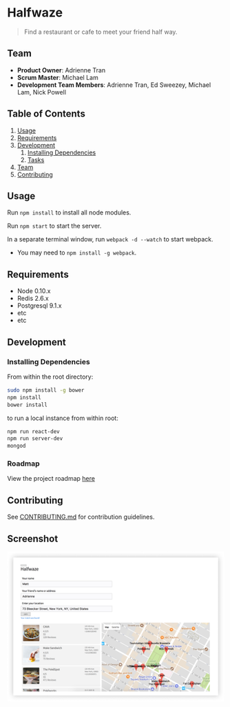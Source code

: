 # Halfwaze

> Find a restaurant or cafe to meet your friend half way.

## Team

  - __Product Owner__: Adrienne Tran
  - __Scrum Master__: Michael Lam
  - __Development Team Members__: Adrienne Tran, Ed Sweezey, Michael Lam, Nick Powell

## Table of Contents

1. [Usage](#Usage)
1. [Requirements](#requirements)
1. [Development](#development)
    1. [Installing Dependencies](#installing-dependencies)
    1. [Tasks](#tasks)
1. [Team](#team)
1. [Contributing](#contributing)

## Usage

Run ```npm install``` to install all node modules.

Run ```npm start``` to start the server.

In a separate terminal window, run ```webpack -d --watch``` to start webpack.

* You may need to ```npm install -g webpack```.


## Requirements

- Node 0.10.x
- Redis 2.6.x
- Postgresql 9.1.x
- etc
- etc

## Development

### Installing Dependencies

From within the root directory:

```sh
sudo npm install -g bower
npm install
bower install
```

to run a local instance from within root:
```sh
npm run react-dev
npm run server-dev
mongod
```

### Roadmap

View the project roadmap [here](LINK_TO_PROJECT_ISSUES)


## Contributing

See [CONTRIBUTING.md](CONTRIBUTING.md) for contribution guidelines.

## Screenshot

![](images/halfwaze.png?raw=true)
